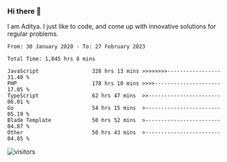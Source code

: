 ### Hi there 👋

I am Aditya. I just like to code, and come up with innovative solutions for regular problems.

<!--START_SECTION:waka-->

```text
From: 30 January 2020 - To: 27 February 2023

Total Time: 1,045 hrs 8 mins

JavaScript                 328 hrs 13 mins >>>>>>>>-----------------   31.40 %
PHP                        178 hrs 10 mins >>>>---------------------   17.05 %
TypeScript                 62 hrs 47 mins  >>-----------------------   06.01 %
Go                         54 hrs 15 mins  >------------------------   05.19 %
Blade Template             50 hrs 52 mins  >------------------------   04.87 %
Other                      50 hrs 43 mins  >------------------------   04.85 %
```

<!--END_SECTION:waka-->

![visitors](https://visitor-badge.glitch.me/badge?page_id=BrainBuzzer.visitor-badge&left_color=green&right_color=red)
